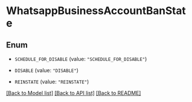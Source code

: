 # WhatsappBusinessAccountBanState

## Enum


* `SCHEDULE_FOR_DISABLE` (value: `"SCHEDULE_FOR_DISABLE"`)

* `DISABLE` (value: `"DISABLE"`)

* `REINSTATE` (value: `"REINSTATE"`)


[[Back to Model list]](../README.md#documentation-for-models) [[Back to API list]](../README.md#documentation-for-api-endpoints) [[Back to README]](../README.md)


